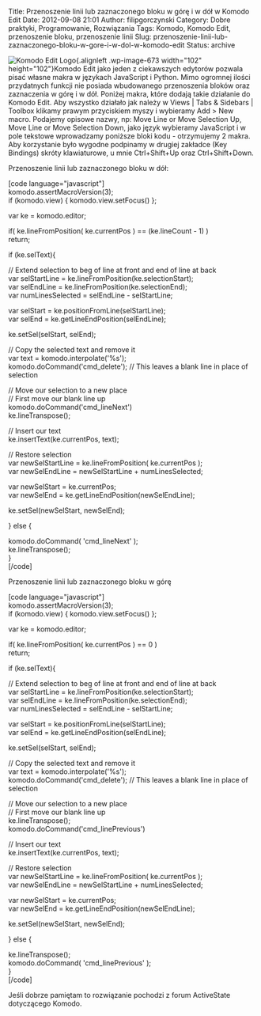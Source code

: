 Title: Przenoszenie linii lub zaznaczonego bloku w górę i w dół w Komodo Edit
Date: 2012-09-08 21:01
Author: filipgorczynski
Category: Dobre praktyki, Programowanie, Rozwiązania
Tags: Komodo, Komodo Edit, przenoszenie bloku, przenoszenie linii
Slug: przenoszenie-linii-lub-zaznaczonego-bloku-w-gore-i-w-dol-w-komodo-edit
Status: archive

![Komodo Edit Logo](http://filipgorczynski.files.wordpress.com/2012/09/komodo6.png "komodo6"){.alignleft .wp-image-673 width="102" height="102"}Komodo Edit jako jeden z ciekawszych edytorów pozwala pisać własne makra w językach JavaScript i Python. Mimo ogromnej ilości przydatnych funkcji nie posiada wbudowanego przenoszenia bloków oraz zaznaczenia w górę i w dół. Poniżej makra, które dodają takie działanie do Komodo Edit. Aby wszystko działało jak należy w Views \| Tabs & Sidebars \| Toolbox klikamy prawym przyciskiem myszy i wybieramy Add \> New macro. Podajemy opisowe nazwy, np: Move Line or Move Selection Up, Move Line or Move Selection Down, jako język wybieramy JavaScript i w pole tekstowe wprowadzamy poniższe bloki kodu - otrzymujemy 2 makra. Aby korzystanie było wygodne podpinamy w drugiej zakładce (Key Bindings) skróty klawiaturowe, u mnie Ctrl+Shift+Up oraz Ctrl+Shift+Down.

Przenoszenie linii lub zaznaczonego bloku w dół:

\[code language="javascript"\]  
komodo.assertMacroVersion(3);  
if (komodo.view) { komodo.view.setFocus() };

var ke = komodo.editor;

if( ke.lineFromPosition( ke.currentPos ) == (ke.lineCount - 1) )  
return;

if (ke.selText){

// Extend selection to beg of line at front and end of line at back  
var selStartLine = ke.lineFromPosition(ke.selectionStart);  
var selEndLine = ke.lineFromPosition(ke.selectionEnd);  
var numLinesSelected = selEndLine - selStartLine;

var selStart = ke.positionFromLine(selStartLine);  
var selEnd = ke.getLineEndPosition(selEndLine);

ke.setSel(selStart, selEnd);

// Copy the selected text and remove it  
var text = komodo.interpolate('%s');  
komodo.doCommand('cmd\_delete'); // This leaves a blank line in place of selection

// Move our selection to a new place  
// First move our blank line up  
komodo.doCommand('cmd\_lineNext')  
ke.lineTranspose();

// Insert our text  
ke.insertText(ke.currentPos, text);

// Restore selection  
var newSelStartLine = ke.lineFromPosition( ke.currentPos );  
var newSelEndLine = newSelStartLine + numLinesSelected;

var newSelStart = ke.currentPos;  
var newSelEnd = ke.getLineEndPosition(newSelEndLine);

ke.setSel(newSelStart, newSelEnd);

} else {

komodo.doCommand( 'cmd\_lineNext' );  
ke.lineTranspose();  
}  
\[/code\]

Przenoszenie linii lub zaznaczonego bloku w górę

\[code language="javascript"\]  
komodo.assertMacroVersion(3);  
if (komodo.view) { komodo.view.setFocus() };

var ke = komodo.editor;

if( ke.lineFromPosition( ke.currentPos ) == 0 )  
return;

if (ke.selText){

// Extend selection to beg of line at front and end of line at back  
var selStartLine = ke.lineFromPosition(ke.selectionStart);  
var selEndLine = ke.lineFromPosition(ke.selectionEnd);  
var numLinesSelected = selEndLine - selStartLine;

var selStart = ke.positionFromLine(selStartLine);  
var selEnd = ke.getLineEndPosition(selEndLine);

ke.setSel(selStart, selEnd);

// Copy the selected text and remove it  
var text = komodo.interpolate('%s');  
komodo.doCommand('cmd\_delete'); // This leaves a blank line in place of selection

// Move our selection to a new place  
// First move our blank line up  
ke.lineTranspose();  
komodo.doCommand('cmd\_linePrevious')

// Insert our text  
ke.insertText(ke.currentPos, text);

// Restore selection  
var newSelStartLine = ke.lineFromPosition( ke.currentPos );  
var newSelEndLine = newSelStartLine + numLinesSelected;

var newSelStart = ke.currentPos;  
var newSelEnd = ke.getLineEndPosition(newSelEndLine);

ke.setSel(newSelStart, newSelEnd);

} else {

ke.lineTranspose();  
komodo.doCommand( 'cmd\_linePrevious' );  
}  
\[/code\]

Jeśli dobrze pamiętam to rozwiązanie pochodzi z forum ActiveState dotyczącego Komodo.
